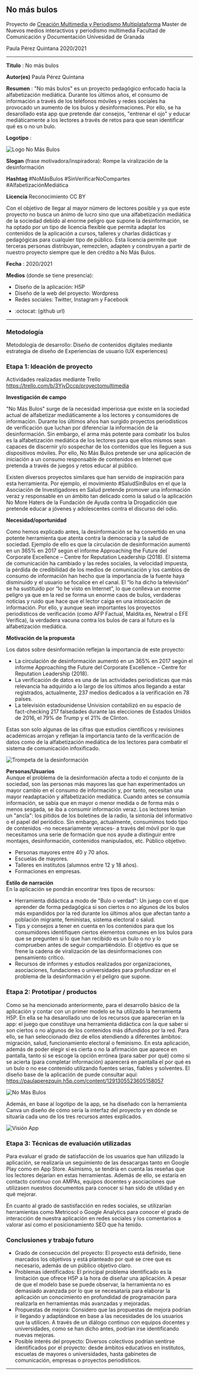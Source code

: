 ## No más bulos  

Proyecto de [Creación Multimedia y Periodismo Multiplataforma](https://github.com/mgea/PeriodismoMultimedia)
Master de Nuevos medios interactivos y periodismo multimedia
Facultad de Comunicación y Documentación
Univesidad de Granada 

Paula Pérez Quintana 2020/2021

----

**Titulo** : No más bulos

**Autor(es)** Paula Pérez Quintana

**Resumen** : "No más bulos" es un proyecto pedagógico enfocado hacia la alfabetización mediática. Durante los últimos años, el consumo de información a través de los teléfonos móviles y redes sociales ha provocado un aumento de los bulos y desinformaciones. Por ello, se ha desarollado esta app que pretende dar consejos, "entrenar el ojo" y educar mediáticamente a los lectores a través de retos para que sean identificar qué es o no un bulo. 

**Logotipo** :

![Logo No Más Bulos](https://user-images.githubusercontent.com/82604710/117575655-0bfb1080-b0e3-11eb-8e12-692d03d27929.png)


**Slogan** (frase motivadora/inspiradora): Rompe la viralización de la desinformación

**Hashtag**  #NoMásBulos #SinVerificarNoCompartes #AlfabetizaciónMediática

**Licencia**    Reconocimiento CC BY

Con el objetivo de llegar al mayor número de lectores posible y ya que este proyecto no busca un ánimo de lucro sino que una alfabetización mediática de la sociedad debido al enorme peligro que supone la desinformación, se ha optado por un tipo de licencia flexible que permita adaptar los contenidos de la aplicación a cursos, talleres y charlas didácticas y pedagógicas para cualquier tipo de público. Esta licencia permite que terceras personas distribuyan, remezclen, adapten y construyan a partir de nuestro proyecto siempre que le den crédito a No Más Bulos. 

**Fecha** : 2020/2021

**Medios** (donde se tiene presencia): 
- Diseño de la aplicación: H5P
- Diseño de la web del proyecto: Wordpress
- Redes sociales: Twitter, Instagram y Facebook


*  :octocat: (github url) 

--- 

### Metodología

Metodología de desarrollo: Diseño de contenidos digitales mediante estrategia de diseño de Experiencias de usuario (UX experiences) 

### Etapa 1: Ideación de proyecto 

Actividades realizadas mediante Trello https://trello.com/b/3YjvDccp/proyectomultimedia

**Investigación de campo**   

"No Más Bulos" surge de la necesidad imperiosa que existe en la sociedad actual de alfabetizar mediáticamente a los lectores y consumidores de información. Durante los últimos años han surgido proyectos periodísticos de verificación que luchan por diferenciar la información de la desinformación. Sin embargo, el arma más potente para combatir los bulos es la alfabetización mediática de los lectores para que ellos mismos sean capaces de discernir y/o sospechar de los contenidos que les lleguen a sus dispositivos móviles. Por ello, No Más Bulos pretende ser una aplicación de iniciación a un consumo responsable de contenidos en Internet que pretenda a través de juegos y retos educar al público. 

Existen diversos proyectos similares que han servido de inspiración para esta herramienta. Por ejemplo, el movimiento #SaludSinBulos en el que la Asociación de Investigadores en Salud pretende promover una información veraz y responsable en un ámbito tan delicado como la salud o la aplicación No More Haters de la Fundación de Ayuda contra la Drogadicción que pretende educar a jóvenes y adolescentes contra el discurso del odio. 


**Necesidad/oportunidad** 

Como hemos explicado antes, la desinformación se ha convertido en una potente herramienta que atenta contra la democracia y la salud de sociedad. Ejemplo de ello es que la circulación de desinformación aumentó en un 365% en 2017 según el informe Approaching the Future del Corporate Excellence – Centre for Reputation Leadership (2018). El sistema de comunicación ha cambiado y las redes sociales, la velocidad impuesta, la pérdida de credibilidad de los medios de comunicación y los cambios de consumo de información han hecho que la importancia de la fuente haya disminuido y el usuario se focalice en el canal. El “lo ha dicho la televisión” se ha sustituido por “lo he visto en Internet”, lo que conlleva un enorme peligro ya que en la red se forma un enorme caos de bulos, verdaderas noticias y ruido que hace que el lector caiga en una intoxicación de información. Por ello, y aunque sean importantes los proyectos periodísticos de verificación (como AFP Factual, Maldita.es, Newtral o EFE Verifica), la verdadera vacuna contra los bulos de cara al futuro es la alfabetización mediática.

**Motivación de la propuesta** 

Los datos sobre desinformación reflejan la importancia de este proyecto:
- La circulación de desinformación aumentó en un 365% en 2017 según el informe Approaching the Future del Corporate Excellence – Centre for Reputation Leadership (2018).
- La verificación de datos es una de las actividades periodísticas que más relevancia ha adquirido a lo largo de los últimos años llegando a estar registrados, actualmente, 237 medios dedicados a la verificación en 78 países.
- La televisión estadounidense Univision contabilizó en su espacio de fact-checking 217 falsedades durante las elecciones de Estados Unidos de 2016, el 79% de Trump y el 21% de Clinton.

Estas son solo algunas de las cifras que estudios científicos y revisiones académicas arrojan y reflejan la importancia tanto de la verificación de datos como de la alfabetización mediática de los lectores para combatir el sistema de comunicación infoxificado.  

![Trompeta de la desinformación](https://user-images.githubusercontent.com/82604710/117577398-ed4c4800-b0e9-11eb-92a1-dc34d8755295.jpg)


**Personas/Usuarios**  
Aunque el problema de la desinformación afecta a todo el conjunto de la sociedad, son las personas más mayores las que han experimentados un mayor cambio en el consumo de información y, por tanto, necesitan una mayor readaptación y alfabetización mediática. Cuando antes se consumía información, se sabía que en mayor o menor medida o de forma más o menos sesgada, se iba a consumir información veraz. Los lectores tenían un "ancla": los pitidos de los boletines de la radio, la sintonía del informativo o el papel del periódico. Sin embargo, actualmente, consumimos todo tipo de contenidos -no necesariamente veraces- a través del móvil por lo que necesitamos una serie de formación que nos ayude a distinguir entre montajes, desinformación, contenidos manipulados, etc.
Público objetivo:
- Personas mayores entre 40 y 70 años.
- Escuelas de mayores.
- Talleres en institutos (alumnos entre 12 y 18 años).
- Formaciones en empresas.

**Estilo de narración**  
En la aplicación se pondrán encontrar tres tipos de recursos:
- Herramienta didáctica a modo de "Bulo o verdad": Un juego con el que aprender de forma pedagógica si son ciertos o no algunos de los bulos más expandidos por la red durante los últimos años que afectan tanto a población migrante, feministas, sistema electoral o salud.
- Tips y consejos a tener en cuenta en los contenidos para que los consumidores identifiquen ciertos elementos comunes en los bulos para que se pregunten si lo que han recibido es un bulo o no y lo comprueben antes de seguir compartiéndolo. El objetivo es que se frene la cadena de viralización de las desinformaciones con pensamiento crítico. 
- Recursos de informes y estudios realizados por organizaciones, asociaciones, fundaciones o universidades para profundizar en el problema de la desinformación y el peligro que supone. 



### Etapa 2: Prototipar / productos 

Como se ha mencionado anteriormente, para el desarrollo básico de la aplicación y contar con un primer modelo se ha utilizado la herramienta H5P. En ella se ha desarollado uno de los recursos que aparecerían en la app: el juego que constituye una herramienta didáctica con la que saber si son ciertos o no algunos de los contenidos más difundidos por la red. Para ello, se han seleccionado diez de ellos atendiendo a diferentes ámbitos: migración, salud, funcionamiento electoral o feminismo. En esta aplicación, además de poder elegir si es cierta o no la afirmación que aparece en pantalla, tanto si se escoge la opción errónea (para saber por qué) como si se acierta (para completar información) aparecerá en pantalla el por qué es un bulo o no ese contenido utilizando fuentes serias, fiables y solventes. El diseño base de la aplicación de puede consultar aquí: https://paulaperezquin.h5p.com/content/1291305523605158057 

![No Más Bulos](https://user-images.githubusercontent.com/82604710/117578556-3c48ac00-b0ef-11eb-9d62-00f67592f832.jpg)

Además, en base al logotipo de la app, se ha diseñado con la herramienta Canva un diseño de cómo sería la interfaz del proyecto y en dónde se situaría cada uno de los tres recursos antes explicados. 

![Visión App](https://user-images.githubusercontent.com/82604710/117579727-77011300-b0f4-11eb-876a-d7e2c9d98a61.png)




### Etapa 3: Técnicas de evaluación utilizadas

Para evaluar el grado de satisfacción de los usuarios que han utilizado la aplicación, se realizaría un seguimiento de las desacargas tanto en Google Play como en App Store. Asimismo, se tendría en cuenta las reseñas que los lectores dejarían en estas herramientas. Además de ello, se estaría en contacto continuo con AMPAs, equipos docentes y asociaciones que utilizasen nuestros documentos para conocer si han sido de utilidad y en qué mejorar.

En cuanto al grado de sastisfacción en redes sociales, se utilizarían herramientas como Metricool o Google Analytics para conocer el grado de interacción de nuestra aplicación en redes sociales y los comentarios a valorar así como el posicionamiento SEO que ha tenido. 



### Conclusiones y trabajo futuro


* Grado de consecución del proyecto: El proyecto está definido, tiene marcados los objetivos y está planteado por qué se cree que es necesario, además de un público objetivo claro. 
* Problemas identificados: El principal problema identificado es la limitación que ofrece H5P a la hora de diseñar una aplicación. A pesar de que el modelo base se puede observar, la herramienta no es demasiado avanzada por lo que se necesataría para elaborar la aplicación un conocimiento en profundidad de programación para realizarla en herramientas más avanzadas y mejoradas.
* Propuestas de mejora: Considero que las propuestas de mejora podrían ir llegando y adaptándose en base a las necesidades de los usuarios que la utilicen. A través de un diálogo continuo con equipos docentes y universidades, como se han dicho antes, podrían irse identificando nuevas mejoras. 
* Posible interés del proyecto: Diversos colectivos podrían sentirse identificados por el proyecto: desde ámbitos educativos en institutos, escuelas de mayores o universidades, hasta gabinetes de comunicación, empresas o proyectos periodísticos. 



----
